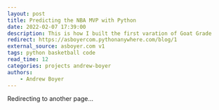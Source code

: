 ```yaml
---
layout: post
title: Predicting the NBA MVP with Python
date: 2022-02-07 17:39:00
description: This is how I built the first varation of Goat Grade
redirect: https://asboyercom.pythonanywhere.com/blog/1
external_source: asboyer.com v1
tags: python basketball code
read_time: 12
categories: projects andrew-boyer
authors:
    - Andrew Boyer
---
```


Redirecting to another page...
